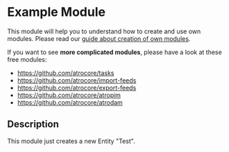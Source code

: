 # Example Module
This module will help you to understand how to create and use own modules.
Please read our [guide about creation of own modules](https://help.atrocore.com/atrocore/developer-guide/creating-own-module/).

If you want to see **more complicated modules**, please have a look at these free modules:
- https://github.com/atrocore/tasks
- https://github.com/atrocore/import-feeds
- https://github.com/atrocore/export-feeds
- https://github.com/atrocore/atropim
- https://github.com/atrocore/atrodam

## Description
This module just creates a new Entity "Test".
